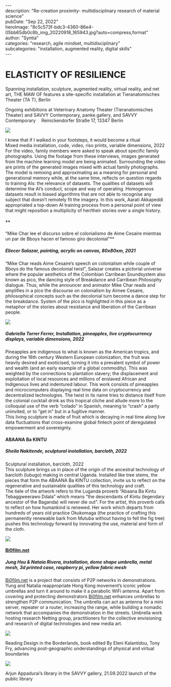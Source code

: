 \---  
description: "Re-creation proximity- multidisciplinary research of material science"   
pubDate: "Sep 22, 2022"   
heroImage: "8c5c573f-bdc3-4360-86e4-05bb65db0c8b_img_20220918_165943.jpg?auto=compress,format"   
author: "Syntia"   
categories: "research, agile mindset, multidisciplinary"   
subcategories: "installation, augmented reality, digital skills"   
\---  

# **ELASTICITY OF RESILIENCE**

Spanning installation, sculpture, augmented reality, virtual reality, and net art, THE MAW OF features a site-specific installation at Tieranatomisches Theater (TA T), Berlin

Ongoing exhibitions at Veterinary Anatomy Theater (Tieranatomisches Theater) and SAVVY Contemporary, panke.gallery, and SAVVY Contemporary  Reinickendorfer Straße 17, 13347 Berlin

![](https://images.prismic.io/syntia/1e46e7b5-9113-4e18-a0ae-ca0d58640809_img_20220918_151941.jpg?auto=compress,format)

I knew that if I walked in your footsteps, it would become a ritual  
Mixed media installation, code, video, riso prints, variable dimensions, 2022  
For the video, family members were asked to speak about specific family photographs. Using the footage from these interviews, images generated from the machine learning model are being animated. Surrounding the video are prints of the generated images mixed with actual family photographs. The model is remixing and approximating as a meaning for personal and generational memory while, at the same time, reflects on question regards to training AIs: the relevance of datasets. The qualities of datasets will determine the AI’s conduct, scope and way of operating. Homogenous datasets result in biased algorithms that are not able to recognise any subject that doesn’t remotely fit the imagery. In this work, Aarati Akkapeddi appropriated a top-down AI training process from a personal point of view that might reposition a multiplicity of her/their stories over a single history.

#### \*\*

“Mike Char lee el discurso sobre el colonialismo de Aime Cesaire mientras un par de Bboys hacen el famoso giro decolonial”\*\*

##### **Eliecer Salazar, painting, acrylic on canvas, 80x80xm, 2021**

“Mike Char reads Aime Cesaire’s speech on colonialism while couple of Bboys do the famous decolonial twist”, Salazar creates a pictorial universe where the popular aesthetics of the Colombian Carribean Soundsystem also known as pico, the dancing style of Breakdance and Carribean Philosophy dialogue. Thus, while the announcer and animator Mike Char reads and amplifies in a pico the discourse on colonialism by Aimee Cesaire, philosophical concepts such as the decolonial turn become a dance step for the breakdance. System of the pico is highlighted in this piece as a metaphor of the stories about resistance and liberation of the Carribean people.

![](https://images.prismic.io/syntia/39812e69-2b7b-405b-9183-1f77286aa602_img_20220918_153642.jpg?auto=compress,format)

##### **Gabriella Torrer Ferrer, Installation, pineapples, live cryptocurrency displays, variable dimensions, 2022**

Pineapples are indigenous to what is known as the American tropics, and during the 16th century Western European colonization, the fruit was heavily desired and exoticised, turning it into a prevalent symbol of power and wealth (and an early example of a global commodity). This was weighted by the connections to plantation slavery; the displacement and exploitation of local resources and millions of enslaved African and Indigenous lives and indentured labour. This work consists of pineapples and microcomputers displaying real time data on cryptocurrency and decentralized technologies. The twist in its name tries to distance itself from the colonial cocktail drink as this tropical cliche and allude more to the colloquial use of the verb “colado” in Spanish, meaning to “crash” a party uninvited, or to “get in” but in a fugitive manner.  
This living sculpture is made of fruit which is decaying in real time along live data fluctuations that cross-examine global fintech point of deregulated empowerment and sovereignty.

#### **ABAANA Ba KINTU**

##### **Sheila Nakitende, sculptural installation, barcloth, 2022**

Sculptural installation, barcloth, 2022  
This sculpture brings us in place of the origin of the ancestral technology of barcloth (lubugo) making in central Uganda. Installed like tree stems, the pieces that form the ABAANA Ba KINTU collection, invite us to reflect on the regenerative and sustainable qualities of this technology and craft.  
The tiele of the artwork refers to the Luganda proverb “Abaana Ba Kintu Tebaggweerawo Ddala” which means “the descendants of Kintu (legendary ancestor of the Baganda) will never die out”. For the artist, this proverb calls to reflect on how humankind is renewed. Her work which departs from hundreds of years old practice Okukomaga (the practice of crafting this permanently renewable bark from Mutuba without having to fell the fig tree) pushes this technology forward by innovating the use, material and form of the cloth.

![](https://images.prismic.io/syntia/d2b7db5d-9050-4900-aedd-b4dfe36059b6_img_20220918_144340.jpg?auto=compress,format)

#### [Bi0film.net](//Bi0film.net)

##### **Jung Hsu & Nataia Rivera, installation, dome shape umbrella, metal mesh, 3d printed case, raspberry pi, yellow fabric mesh**

[Bi0film.net](//Bi0film.net) is a project that consists of P2P networks in demonstrations. Yung and Natalia reappropriate Hong Kong movement’s iconic yellow umbrellas and turn it around to make it a parabolic WiFi antenna. Apart from covering and protecting demonstrators [Bi0film.net](//Bi0film.net) enhances umbrellas to strengthen P2P communication. The umbrella can act as antenna for a mini server, repeater or a router, increasing the range, while building a nomadic network that accompanies the demonstration in the streets. Umbrella work hosting research Netting group, practitioners for the collective envisioning and research of digital technologies and new media art.

![](https://images.prismic.io/syntia/10caebcd-4313-45b0-816b-e020e7b60b35_img_20220922_081920.jpg?auto=compress,format)

Reading Design in the Borderlands, book edited By Eleni Kalantidou, Tony Fry, advancing post-geographic understandings of physical and virtual boundaries

![](https://images.prismic.io/syntia/d171c4cd-40d5-414d-b759-6ba9c7fb4f6c_img_20220922_084029.jpg?auto=compress,format)

Arjun Appadurai’s library in the SAVVY gallery, 21.09.2022 launch of the public library